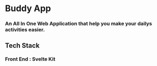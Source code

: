 # Buddy App
### An All In One Web Application that help you make your dailys activities easier.


## Tech Stack
### Front End : Svelte Kit
